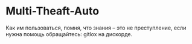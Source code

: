 # Multi-Theaft-Auto
 Как им пользоваться, помня, что знания – это не преступление, если нужна помощь обращайтесь: gitlox на дискорде.
